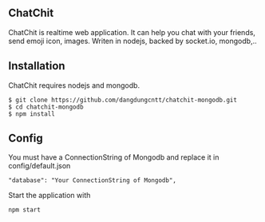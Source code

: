 ## ChatChit
ChatChit is realtime web application. It can help you chat with your friends, send emoji icon, images. Writen in nodejs, backed by socket.io, mongodb,..
## Installation
ChatChit requires nodejs and mongodb.
```
$ git clone https://github.com/dangdungcntt/chatchit-mongodb.git
$ cd chatchit-mongodb
$ npm install
```
## Config
You must have a ConnectionString of Mongodb and replace it in config/default.json
```
"database": "Your ConnectionString of Mongodb",
```
Start the application with
```
npm start
```

